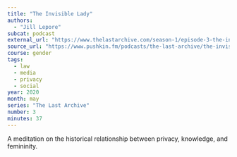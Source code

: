 ```yaml
---
title: "The Invisible Lady"
authors:
  - "Jill Lepore"
subcat: podcast
external_url: "https://www.thelastarchive.com/season-1/episode-3-the-invisible-lady"
source_url: "https://www.pushkin.fm/podcasts/the-last-archive/the-invisible-lady"
course: gender
tags:
  - law
  - media
  - privacy
  - social
year: 2020
month: may
series: "The Last Archive"
number: 3
minutes: 37
---
```


A meditation on the historical relationship between privacy, knowledge, and femininity.
